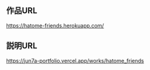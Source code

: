## 作品URL
https://hatome-friends.herokuapp.com/

## 説明URL
https://jun7a-portfolio.vercel.app/works/hatome_friends
